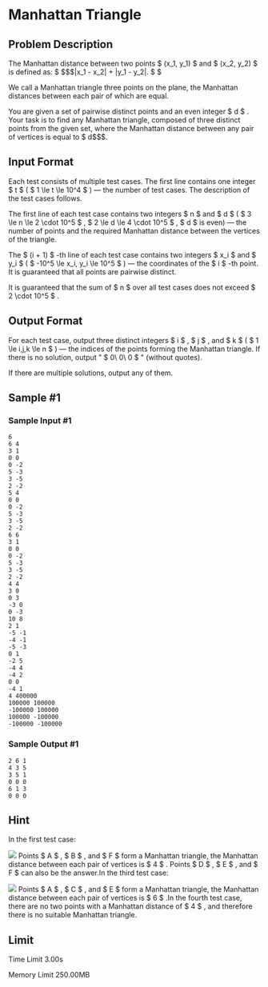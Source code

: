 # Manhattan Triangle

## Problem Description

The Manhattan distance between two points $ (x_1, y_1) $ and $ (x_2, y_2) $ is defined as: $ $$$|x_1 - x_2| + |y_1 - y_2|. $ $ </p><p>We call a <span class="tex-font-style-it">Manhattan triangle</span> three points on the plane, the Manhattan distances between each pair of which are equal.</p><p>You are given a set of pairwise distinct points and an <span class="tex-font-style-bf">even</span> integer  $ d $ . Your task is to find any Manhattan triangle, composed of three distinct points from the given set, where the Manhattan distance between any pair of vertices is equal to  $ d$$$.

## Input Format

Each test consists of multiple test cases. The first line contains one integer $ t $ ( $ 1 \le t \le 10^4 $ ) — the number of test cases. The description of the test cases follows.

The first line of each test case contains two integers $ n $ and $ d $ ( $ 3 \le n \le 2 \cdot 10^5 $ , $ 2 \le d \le 4 \cdot 10^5 $ , $ d $ is even) — the number of points and the required Manhattan distance between the vertices of the triangle.

The $ (i + 1) $ -th line of each test case contains two integers $ x_i $ and $ y_i $ ( $ -10^5 \le x_i, y_i \le 10^5 $ ) — the coordinates of the $ i $ -th point. It is guaranteed that all points are pairwise distinct.

It is guaranteed that the sum of $ n $ over all test cases does not exceed $ 2 \cdot 10^5 $ .

## Output Format

For each test case, output three distinct integers $ i $ , $ j $ , and $ k $ ( $ 1 \le i,j,k \le n $ ) — the indices of the points forming the Manhattan triangle. If there is no solution, output " $ 0\ 0\ 0 $ " (without quotes).

If there are multiple solutions, output any of them.

## Sample #1

### Sample Input #1

```
6
6 4
3 1
0 0
0 -2
5 -3
3 -5
2 -2
5 4
0 0
0 -2
5 -3
3 -5
2 -2
6 6
3 1
0 0
0 -2
5 -3
3 -5
2 -2
4 4
3 0
0 3
-3 0
0 -3
10 8
2 1
-5 -1
-4 -1
-5 -3
0 1
-2 5
-4 4
-4 2
0 0
-4 1
4 400000
100000 100000
-100000 100000
100000 -100000
-100000 -100000
```

### Sample Output #1

```
2 6 1
4 3 5
3 5 1
0 0 0
6 1 3
0 0 0
```

## Hint

In the first test case:

 ![](https://cdn.luogu.com.cn/upload/vjudge_pic/CF1979E/bbfd233820492f977fbef974993b9a69a436fb4a.png) Points $ A $ , $ B $ , and $ F $ form a Manhattan triangle, the Manhattan distance between each pair of vertices is $ 4 $ . Points $ D $ , $ E $ , and $ F $ can also be the answer.In the third test case:

 ![](https://cdn.luogu.com.cn/upload/vjudge_pic/CF1979E/0f533955337f14b26cd93892ca00000567fdf3e5.png) Points $ A $ , $ C $ , and $ E $ form a Manhattan triangle, the Manhattan distance between each pair of vertices is $ 6 $ .In the fourth test case, there are no two points with a Manhattan distance of $ 4 $ , and therefore there is no suitable Manhattan triangle.

## Limit



Time Limit
3.00s

Memory Limit
250.00MB